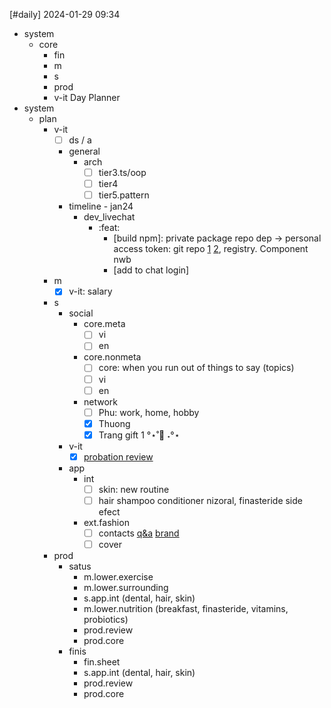 [#daily]
2024-01-29
09:34

- system
	- core
		- fin
		- m
		- s
		- prod
		- v-it
Day Planner
- system
	- plan
		- v-it
			- [ ] ds / a
			- general
				- arch
					- [ ] tier3.ts/oop
					- [ ] tier4
					- [ ] tier5.pattern
			- timeline - jan24
				 - dev_livechat
					- :feat:
						- [build npm]: private package repo dep -> personal access token: git repo [1](https://stackoverflow.com/questions/10386310/how-to-install-a-private-npm-module-without-my-own-registry) [2](https://stackoverflow.com/questions/42284213/installing-private-dependencies-via-npm-in-a-vs-team-services-ci-build), registry. Component nwb
						- [add to chat login]
		- m
			- [x] v-it: salary
		- s
			- social
				- core.meta
					- [ ] vi 
					- [ ] en 
				- core.nonmeta
					- [ ] core: when you run out of things to say (topics)
					- [ ] vi
					- [ ] en
				- network
					- [ ] Phu: work, home, hobby
					- [x] Thuong
					- [x] Trang gift 1 °⋆˚🧧 ˖°⋆
			- v-it
				- [x] [probation review](https://www.reddit.com/r/work/comments/164tfds/comment/jya9xpa/?utm_source=share&utm_medium=web2x&context=3)
			- app
				- int
					- [ ] skin: new routine
					- [ ] hair shampoo conditioner nizoral, finasteride side efect 
				- ext.fashion
					- [ ] contacts [q&a](https://voz.party/d/81850-anh-em-co-ai-deo-kinh-ap-trong/31) [brand](https://www.acuvue.com.vn/where-to-buy)
					- [ ] cover
		- prod
			- satus
				- m.lower.exercise
				- m.lower.surrounding
				- s.app.int (dental, hair, skin)
				- m.lower.nutrition (breakfast, finasteride, vitamins, probiotics)
				- prod.review
				- prod.core
			- finis
				- fin.sheet
				- s.app.int (dental, hair, skin)
				- prod.review
				- prod.core